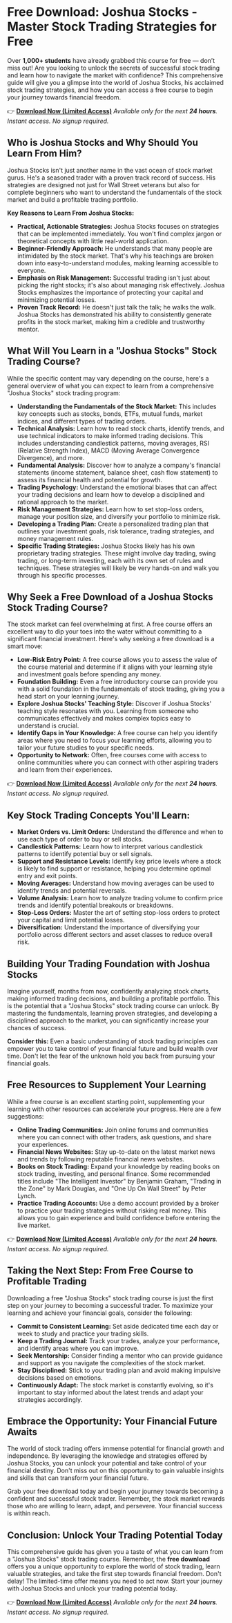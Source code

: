 # Free Download: Joshua Stocks - Master Stock Trading Strategies for Free

Over **1,000+ students** have already grabbed this course for free — don’t miss out! Are you looking to unlock the secrets of successful stock trading and learn how to navigate the market with confidence? This comprehensive guide will give you a glimpse into the world of Joshua Stocks, his acclaimed stock trading strategies, and how you can access a free course to begin your journey towards financial freedom.

👉 **[Download Now (Limited Access)](https://udemywork.com/joshua-stocks)**
_Available only for the next **24 hours**. Instant access. No signup required._

## Who is Joshua Stocks and Why Should You Learn From Him?

Joshua Stocks isn't just another name in the vast ocean of stock market gurus. He's a seasoned trader with a proven track record of success. His strategies are designed not just for Wall Street veterans but also for complete beginners who want to understand the fundamentals of the stock market and build a profitable trading portfolio.

**Key Reasons to Learn From Joshua Stocks:**

*   **Practical, Actionable Strategies:** Joshua Stocks focuses on strategies that can be implemented immediately. You won't find complex jargon or theoretical concepts with little real-world application.
*   **Beginner-Friendly Approach:** He understands that many people are intimidated by the stock market. That's why his teachings are broken down into easy-to-understand modules, making learning accessible to everyone.
*   **Emphasis on Risk Management:** Successful trading isn't just about picking the right stocks; it's also about managing risk effectively. Joshua Stocks emphasizes the importance of protecting your capital and minimizing potential losses.
*   **Proven Track Record:** He doesn't just talk the talk; he walks the walk. Joshua Stocks has demonstrated his ability to consistently generate profits in the stock market, making him a credible and trustworthy mentor.

## What Will You Learn in a "Joshua Stocks" Stock Trading Course?

While the specific content may vary depending on the course, here's a general overview of what you can expect to learn from a comprehensive "Joshua Stocks" stock trading program:

*   **Understanding the Fundamentals of the Stock Market:** This includes key concepts such as stocks, bonds, ETFs, mutual funds, market indices, and different types of trading orders.
*   **Technical Analysis:** Learn how to read stock charts, identify trends, and use technical indicators to make informed trading decisions. This includes understanding candlestick patterns, moving averages, RSI (Relative Strength Index), MACD (Moving Average Convergence Divergence), and more.
*   **Fundamental Analysis:** Discover how to analyze a company's financial statements (income statement, balance sheet, cash flow statement) to assess its financial health and potential for growth.
*   **Trading Psychology:** Understand the emotional biases that can affect your trading decisions and learn how to develop a disciplined and rational approach to the market.
*   **Risk Management Strategies:** Learn how to set stop-loss orders, manage your position size, and diversify your portfolio to minimize risk.
*   **Developing a Trading Plan:** Create a personalized trading plan that outlines your investment goals, risk tolerance, trading strategies, and money management rules.
*   **Specific Trading Strategies:** Joshua Stocks likely has his own proprietary trading strategies. These might involve day trading, swing trading, or long-term investing, each with its own set of rules and techniques. These strategies will likely be very hands-on and walk you through his specific processes.

## Why Seek a Free Download of a Joshua Stocks Stock Trading Course?

The stock market can feel overwhelming at first. A free course offers an excellent way to dip your toes into the water without committing to a significant financial investment. Here's why seeking a free download is a smart move:

*   **Low-Risk Entry Point:** A free course allows you to assess the value of the course material and determine if it aligns with your learning style and investment goals before spending any money.
*   **Foundation Building:** Even a free introductory course can provide you with a solid foundation in the fundamentals of stock trading, giving you a head start on your learning journey.
*   **Explore Joshua Stocks' Teaching Style:** Discover if Joshua Stocks' teaching style resonates with you. Learning from someone who communicates effectively and makes complex topics easy to understand is crucial.
*   **Identify Gaps in Your Knowledge:** A free course can help you identify areas where you need to focus your learning efforts, allowing you to tailor your future studies to your specific needs.
*   **Opportunity to Network:** Often, free courses come with access to online communities where you can connect with other aspiring traders and learn from their experiences.

👉 **[Download Now (Limited Access)](https://udemywork.com/joshua-stocks)**
_Available only for the next **24 hours**. Instant access. No signup required._

## Key Stock Trading Concepts You'll Learn:

*   **Market Orders vs. Limit Orders:** Understand the difference and when to use each type of order to buy or sell stocks.
*   **Candlestick Patterns:** Learn how to interpret various candlestick patterns to identify potential buy or sell signals.
*   **Support and Resistance Levels:** Identify key price levels where a stock is likely to find support or resistance, helping you determine optimal entry and exit points.
*   **Moving Averages:** Understand how moving averages can be used to identify trends and potential reversals.
*   **Volume Analysis:** Learn how to analyze trading volume to confirm price trends and identify potential breakouts or breakdowns.
*   **Stop-Loss Orders:** Master the art of setting stop-loss orders to protect your capital and limit potential losses.
*   **Diversification:** Understand the importance of diversifying your portfolio across different sectors and asset classes to reduce overall risk.

## Building Your Trading Foundation with Joshua Stocks

Imagine yourself, months from now, confidently analyzing stock charts, making informed trading decisions, and building a profitable portfolio. This is the potential that a "Joshua Stocks" stock trading course can unlock. By mastering the fundamentals, learning proven strategies, and developing a disciplined approach to the market, you can significantly increase your chances of success.

**Consider this:** Even a basic understanding of stock trading principles can empower you to take control of your financial future and build wealth over time. Don't let the fear of the unknown hold you back from pursuing your financial goals.

## Free Resources to Supplement Your Learning

While a free course is an excellent starting point, supplementing your learning with other resources can accelerate your progress. Here are a few suggestions:

*   **Online Trading Communities:** Join online forums and communities where you can connect with other traders, ask questions, and share your experiences.
*   **Financial News Websites:** Stay up-to-date on the latest market news and trends by following reputable financial news websites.
*   **Books on Stock Trading:** Expand your knowledge by reading books on stock trading, investing, and personal finance. Some recommended titles include "The Intelligent Investor" by Benjamin Graham, "Trading in the Zone" by Mark Douglas, and "One Up On Wall Street" by Peter Lynch.
*   **Practice Trading Accounts:** Use a demo account provided by a broker to practice your trading strategies without risking real money. This allows you to gain experience and build confidence before entering the live market.

👉 **[Download Now (Limited Access)](https://udemywork.com/joshua-stocks)**
_Available only for the next **24 hours**. Instant access. No signup required._

## Taking the Next Step: From Free Course to Profitable Trading

Downloading a free "Joshua Stocks" stock trading course is just the first step on your journey to becoming a successful trader. To maximize your learning and achieve your financial goals, consider the following:

*   **Commit to Consistent Learning:** Set aside dedicated time each day or week to study and practice your trading skills.
*   **Keep a Trading Journal:** Track your trades, analyze your performance, and identify areas where you can improve.
*   **Seek Mentorship:** Consider finding a mentor who can provide guidance and support as you navigate the complexities of the stock market.
*   **Stay Disciplined:** Stick to your trading plan and avoid making impulsive decisions based on emotions.
*   **Continuously Adapt:** The stock market is constantly evolving, so it's important to stay informed about the latest trends and adapt your strategies accordingly.

## Embrace the Opportunity: Your Financial Future Awaits

The world of stock trading offers immense potential for financial growth and independence. By leveraging the knowledge and strategies offered by Joshua Stocks, you can unlock your potential and take control of your financial destiny. Don't miss out on this opportunity to gain valuable insights and skills that can transform your financial future.

Grab your free download today and begin your journey towards becoming a confident and successful stock trader. Remember, the stock market rewards those who are willing to learn, adapt, and persevere. Your financial success is within reach.

## Conclusion: Unlock Your Trading Potential Today

This comprehensive guide has given you a taste of what you can learn from a "Joshua Stocks" stock trading course. Remember, the **free download** offers you a unique opportunity to explore the world of stock trading, learn valuable strategies, and take the first step towards financial freedom. Don't delay! The limited-time offer means you need to act now. Start your journey with Joshua Stocks and unlock your trading potential today.

👉 **[Download Now (Limited Access)](https://udemywork.com/joshua-stocks)**
_Available only for the next **24 hours**. Instant access. No signup required._
